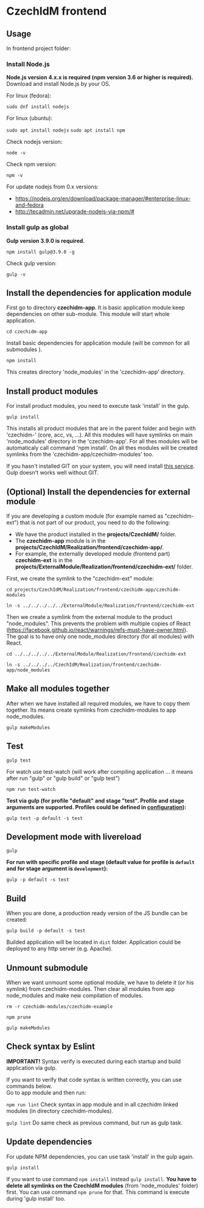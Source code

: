 # CzechIdM frontend

## Usage

In frontend project folder:

### Install Node.js

**Node.js version 4.x.x is required (npm version 3.6 or higher is required).** Download and install Node.js by your OS.

For linux (fedora):

`sudo dnf install nodejs`

For linux (ubuntu):

`sudo apt install nodejs`
`sudo apt install npm`

Check nodejs version:

`node -v`

Check npm version:

`npm -v`

For update nodejs from 0.x versions:
* https://nodejs.org/en/download/package-manager/#enterprise-linux-and-fedora
* http://tecadmin.net/upgrade-nodejs-via-npm/#

### Install gulp as global

**Gulp version 3.9.0 is required.**

`npm install gulp@3.9.0 -g`

Check gulp version:

`gulp -v`


## Install the dependencies for application module

First go to directory **czechidm-app**. It is basic application module keep dependencies on other sub-module.
This module will start whole application.

`cd czechidm-app`

Install basic dependencies for application module (will be common for all submodules ).

`npm install`

This creates directory 'node_modules' in the 'czechidm-app' directory.

## Install product modules

For install product modules, you need to execute task 'install' in the gulp.

`gulp install`

This installs all product modules that are in the parent folder and begin with 'czechidm-' (core, acc, vs, ...).
All this modules will have symlinks on main 'node_modules' directory in the 'czechidm-app'. For all thes modules will be automaticaly call command 'npm install'.
On all thes modules will be created symlinks from the 'czechidm-app/czechidm-modules' too.

If you hasn't installed GIT on your system, you will need install [this service](https://git-scm.com/downloads). Gulp doesn't works well without GIT.

## (Optional) Install the dependencies for **external** module
If you are developing a custom module (for example named as "czechidm-ext") that is not part of our product, you need to do the following:

* We have the product installed in the **projects/CzechIdM/** folder.
* The **czechidm-app** module is in the **projects/CzechIdM/Realization/frontend/czechidm-app/**.
* For example, the externally developed module (frontend part) **czechidm-ext** is in the **projects/ExternalModule/Realization/frontend/czechidm-ext/** folder.

First, we create the symlink to the "czechidm-ext" module:

`cd projects/CzechIdM/Realization/frontend/czechidm-app/czechidm-modules`

`ln -s ../../../../../ExternalModule/Realization/frontend/czechidm-ext`

Then we create a symlink from the external module to the product "node_modules". This prevents the problem with multiple copies of React (https://facebook.github.io/react/warnings/refs-must-have-owner.html).
The goal is to have only one node_modules directory (for all modules) with React.

`cd ../../../../../ExternalModule/Realization/frontend/czechidm-ext`

`ln -s ../../../../CzechIdM/Realization/frontend/czechidm-app/node_modules`

## Make all modules together
After when we have installed all required modules, we have to copy them together. Its means create symlinks from czechidm-modules to app node_modules.

`gulp makeModules`

## Test

`gulp test`

For watch use test-watch (will work after compiling application ... it means after run "gulp" or "gulp build" or "gulp test")

`npm run test-watch`

__Test via gulp (for profile "default" and stage "test". Profile and stage arguments are supported. Profiles could be defined in [configuration](./czechidm-app/config)):__

`gulp test -p default -s test`

## Development mode with livereload

`gulp`

__For run with specific profile and stage (default value for profile is `default`  and for stage argument is `development`):__

`gulp -p default -s test`

## Build

When you are done, a production ready version of the JS bundle can be created:

`gulp build -p default -s test`

Builded application will be located in `dist` folder. Application could be deployed to any http server (e.g. Apache).

## Unmount submodule
When we want unmount some optional module, we have to delete it (or his symlink) from czechidm-modules. Then clear all modules from app node_modules and make new compilation of modules.

`rm -r czechidm-modules/czechidm-example`

`npm prune`

`gulp makeModules`

## Check syntax by Eslint
**IMPORTANT!** Syntax verify is executed during each startup and build application via gulp.

If you want to verify that code syntax is written correctly, you can use commands below.  
Go to app module and then run:

`npm run lint`   Check syntax in app module and in all czechidm linked modules (in directory czechidm-modules).

`gulp lint`  Do same check as previous command, but run as gulp task.

## Update dependencies

For update NPM dependencies, you can use task 'install' in the gulp again.

`gulp install`

If you want to use command `npm install` instead `gulp install`. **You have to delete all symlinks on the CzechIdM modules** (from 'node_modules' folder) first. You can use command `npm prune` for that. This command is execute during 'gulp install' too.
